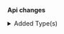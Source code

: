 **Api changes**

<details>
<summary>Added Type(s)</summary>

- added type `LockedFieldError`
- added type `GraphQLLockedFieldError`
</details>
